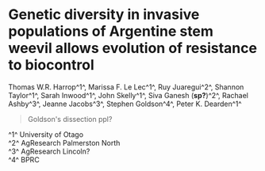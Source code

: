 # Genetic diversity in invasive populations of Argentine stem weevil allows evolution of resistance to biocontrol

<!-- # [No] evidence of a bottleneck in invasive New Zealand populations of Argentine Stem Weevil

# Frequent, multiple incursions of Argentine Stem Weevils into New Zealand pastures

# Genetic variation associated with a geographical cline in invasive populations of Argentine Stem Weevil
 -->
<!-- Thomas W.R. Harrop^1^,
Marissa F. Le Lec^1^,
Rachael Ashby^3^,
Ruy Juaregui^2^,
Sarah Inwood^1^,
Shannon Taylor^1^\*,
Jeanne Jacobs^3^,
Stephen Goldson^4^,
Peter K. Dearden^1^
 -->

Thomas W.R. Harrop^1^,
Marissa F. Le Lec^1^,
Ruy Juaregui^2^,
Shannon Taylor^1^,
Sarah Inwood^1^,
John Skelly^1^,
Siva Ganesh (**sp?**)^2^,
Rachael Ashby^3^,
Jeanne Jacobs^3^,
Stephen Goldson^4^,
Peter K. Dearden^1^  

> Goldson's dissection ppl?

^1^ University of Otago  
^2^ AgResearch Palmerston North  
^3^ AgResearch Lincoln?  
^4^ BPRC
